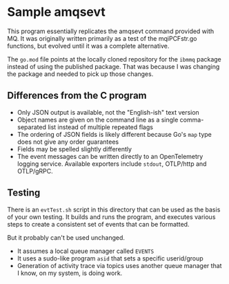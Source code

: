 # Sample amqsevt

This program essentially replicates the amqsevt command provided with MQ. It was originally written primarily as a test
of the mqiPCFstr.go functions, but evolved until it was a complete alternative.

The `go.mod` file points at the locally cloned repository for the `ibmmq` package instead of using the published
package. That was because I was changing the package and needed to pick up those changes.

## Differences from the C program
* Only JSON output is available, not the "English-ish" text version
* Object names are given on the command line as a single comma-separated list instead of multiple repeated flags
* The ordering of JSON fields is likely different because Go's `map` type does not give any order guarantees
* Fields may be spelled slightly differently
* The event messages can be written directly to an OpenTelemetry logging service. Available exporters include
  `stdout`, OTLP/http and OTLP/gRPC.

## Testing
There is an `evtTest.sh` script in this directory that can be used as the basis of your own testing. It builds and runs
the program, and executes various steps to create a consistent set of events that can be formatted.

But it probably can't be used unchanged.

* It assumes a local queue manager called `EVENTS`
* It uses a sudo-like program `asid` that sets a specific userid/group
* Generation of activity trace via topics uses another queue manager that I know, on my system, is doing work.
